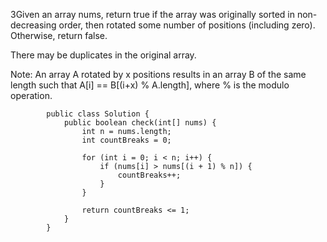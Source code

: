 3Given an array nums, return true if the array was originally sorted in non-decreasing order, then rotated some number of positions (including zero). Otherwise, return false.

There may be duplicates in the original array.

Note: An array A rotated by x positions results in an array B of the same length such that A[i] == B[(i+x) % A.length], where % is the modulo operation.
            
            
            public class Solution {
                public boolean check(int[] nums) {
                    int n = nums.length;
                    int countBreaks = 0;
                
                    for (int i = 0; i < n; i++) {
                        if (nums[i] > nums[(i + 1) % n]) {
                            countBreaks++;
                        }
                    }
                
                    return countBreaks <= 1;
                }
            }
